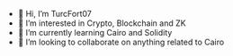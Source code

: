 - 👋 Hi, I’m TurcFort07
- 👀 I’m interested in Crypto, Blockchain and ZK
- 🌱 I’m currently learning Cairo and Solidity
- 💞️ I’m looking to collaborate on anything related to Cairo
